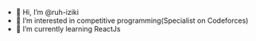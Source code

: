 - 👋 Hi, I’m @ruh-iziki
- 👀 I’m interested in competitive programming(Specialist on Codeforces)
- 🌱 I’m currently learning ReactJs

<!---
ruh-iziki/ruh-iziki is a ✨ special ✨ repository because its `README.md` (this file) appears on your GitHub profile.
You can click the Preview link to take a look at your changes.
--->
